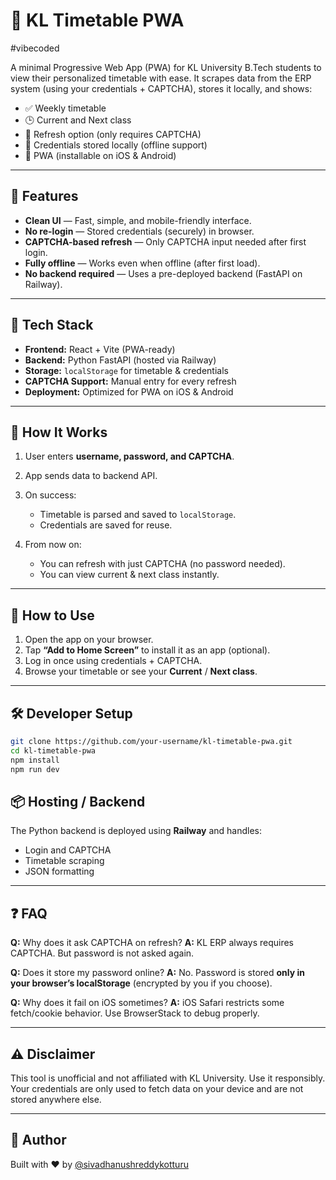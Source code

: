 

# 📅 KL Timetable PWA
#vibecoded

A minimal Progressive Web App (PWA) for KL University B.Tech students to view their personalized timetable with ease. It scrapes data from the ERP system (using your credentials + CAPTCHA), stores it locally, and shows:

* ✅ Weekly timetable
* 🕒 Current and Next class
* 🔁 Refresh option (only requires CAPTCHA)
* 🔐 Credentials stored locally (offline support)
* 📱 PWA (installable on iOS & Android)

---

## 🔧 Features

* **Clean UI** — Fast, simple, and mobile-friendly interface.
* **No re-login** — Stored credentials (securely) in browser.
* **CAPTCHA-based refresh** — Only CAPTCHA input needed after first login.
* **Fully offline** — Works even when offline (after first load).
* **No backend required** — Uses a pre-deployed backend (FastAPI on Railway).

---

## 🚀 Tech Stack

* **Frontend:** React + Vite (PWA-ready)
* **Backend:** Python FastAPI (hosted via Railway)
* **Storage:** `localStorage` for timetable & credentials
* **CAPTCHA Support:** Manual entry for every refresh
* **Deployment:** Optimized for PWA on iOS & Android

---

## 🔐 How It Works

1. User enters **username, password, and CAPTCHA**.
2. App sends data to backend API.
3. On success:

   * Timetable is parsed and saved to `localStorage`.
   * Credentials are saved for reuse.
4. From now on:

   * You can refresh with just CAPTCHA (no password needed).
   * You can view current & next class instantly.

---

## 📱 How to Use

1. Open the app on your browser.
2. Tap **“Add to Home Screen”** to install it as an app (optional).
3. Log in once using credentials + CAPTCHA.
4. Browse your timetable or see your **Current** / **Next class**.

---

## 🛠 Developer Setup

```bash
git clone https://github.com/your-username/kl-timetable-pwa.git
cd kl-timetable-pwa
npm install
npm run dev
```




## 📦 Hosting / Backend

The Python backend is deployed using **Railway** and handles:

* Login and CAPTCHA
* Timetable scraping
* JSON formatting

---

## ❓ FAQ

**Q:** Why does it ask CAPTCHA on refresh?
**A:** KL ERP always requires CAPTCHA. But password is not asked again.

**Q:** Does it store my password online?
**A:** No. Password is stored **only in your browser’s localStorage** (encrypted by you if you choose).

**Q:** Why does it fail on iOS sometimes?
**A:** iOS Safari restricts some fetch/cookie behavior. Use BrowserStack to debug properly.

---

## ⚠️ Disclaimer

This tool is unofficial and not affiliated with KL University. Use it responsibly. Your credentials are only used to fetch data on your device and are not stored anywhere else.

---

## 🙌 Author

Built with ❤️ by [@sivadhanushreddykotturu](https://github.com/sivadhanushreddykotturu)

